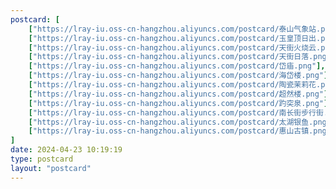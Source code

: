 ```yaml
---
postcard: [
    ["https://lray-iu.oss-cn-hangzhou.aliyuncs.com/postcard/泰山气象站.png"],    
    ["https://lray-iu.oss-cn-hangzhou.aliyuncs.com/postcard/玉皇顶日出.png"],
    ["https://lray-iu.oss-cn-hangzhou.aliyuncs.com/postcard/天街火烧云.png"],
    ["https://lray-iu.oss-cn-hangzhou.aliyuncs.com/postcard/天街日落.png"],
    ["https://lray-iu.oss-cn-hangzhou.aliyuncs.com/postcard/岱庙.png"],
    ["https://lray-iu.oss-cn-hangzhou.aliyuncs.com/postcard/海岱楼.png"],
    ["https://lray-iu.oss-cn-hangzhou.aliyuncs.com/postcard/陶瓷茉莉花.png"],
    ["https://lray-iu.oss-cn-hangzhou.aliyuncs.com/postcard/超然楼.png"],
    ["https://lray-iu.oss-cn-hangzhou.aliyuncs.com/postcard/趵突泉.png"],
    ["https://lray-iu.oss-cn-hangzhou.aliyuncs.com/postcard/南长街步行街.png"],
    ["https://lray-iu.oss-cn-hangzhou.aliyuncs.com/postcard/太湖银鱼.png"],
    ["https://lray-iu.oss-cn-hangzhou.aliyuncs.com/postcard/惠山古镇.png"],
]
date: 2024-04-23 10:19:19
type: postcard
layout: "postcard"
---
```


